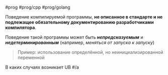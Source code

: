 #prog #prog/cpp #prog/golang 

Поведение компилируемой программы, **не описанное в стандарте и не подлежащее обязательному документированию разработчиками компилятора**. 

Поведение такой программы может быть ***непредсказуемым*** и ***недетерминированным*** (например, *меняться от запуска к запуску*)

> Пример: использование определённой, но неинициализированной переменной

В каких случаях возникает UB #/a